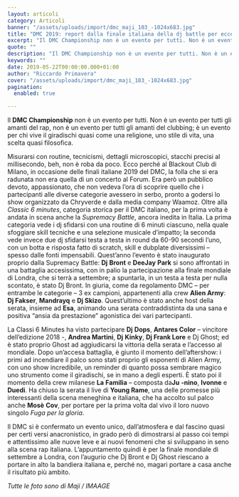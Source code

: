 ```yaml
---
layout: articoli
category: Articoli
banner: "/assets/uploads/import/dmc_maji_103_-1024x683.jpg"
title: "DMC 2019: report dalla finale italiana della dj battle per eccellenza"
excerpt: "Il DMC Championship non è un evento per tutti. Non è un evento per tutti gli amanti del rap, non è un evento per tutti gli amanti del clubbing; è un evento per chi vive il giradischi quasi come una religione, uno stile di vita, una scelta quasi filosofica.  Misurarsi con routine, tecnicismi, dettagli microscopici, [&hellip"
quote: ""
description: "Il DMC Championship non è un evento per tutti. Non è un evento per tutti gli amanti del rap, non è un evento per tutti gli amanti del clubbing; è un evento per chi vive il giradischi quasi come una religione, uno stile di vita, una scelta quasi filosofica.  Misurarsi con routine, tecnicismi, dettagli microscopici, [&hellip"
keywords: ""
date: 2019-05-22T00:00:00.000+01:00
author: "Riccardo Primavera"
cover: "/assets/uploads/import/dmc_maji_103_-1024x683.jpg"
pagination:
  enabled: true

---
```


Il **DMC Championship** non è un evento per tutti. Non è un evento per tutti gli amanti del rap, non è un evento per tutti gli amanti del clubbing; è un evento per chi vive il giradischi quasi come una religione, uno stile di vita, una scelta quasi filosofica. 

Misurarsi con routine, tecnicismi, dettagli microscopici, stacchi precisi al millisecondo, beh, non è roba da poco. Ecco perché al Blackout Club di Milano, in occasione delle finali italiane 2019 del DMC, la folla che si era radunata non era quella di un concerto al Forum. Era però un pubblico devoto, appassionato, che non vedeva l’ora di scoprire quello che i partecipanti alle diverse categorie avessero in serbo, pronto a godersi lo show organizzato da Chryverde e dalla media company Waamoz. Oltre alla _Classic 6 minutes_, categoria storica per il DMC italiano, per la prima volta è andata in scena anche la _Supremacy_ _Battle_, ancora inedita in Italia. La prima categoria vede i dj sfidarsi con una routine di 6 minuti ciascuno, nella quale sfoggiare skill tecniche e una selezione musicale d’impatto; la seconda vede invece due dj sfidarsi testa a testa in round da 60-90 secondi l’uno, con un botta e risposta fatto di scratch, skill e dubplate diversissimi – spesso dalle fonti impensabili. Quest’anno l’evento è stato inaugurato proprio dalla Supremacy Battle: **Dj** **Bront** e **DeeJay** **Park** si sono affrontati in una battaglia accesissima, con in palio la partecipazione alla finale mondiale di Londra, che si terrà a settembre; a spuntarla, in un testa a testa per nulla scontato, è stato Dj Bront. In giuria, come da regolamento DMC – per entrambe le categorie – 3 ex campioni, appartenenti alla crew **Alien Army**: **Dj Fakser**, **Mandrayq** e **Dj Skizo**. Quest’ultimo è stato anche host della serata, insieme ad **Esa**, animando una serata contraddistinta da una sana e positiva “ansia da prestazione” agonistica dei vari partecipanti. 

La Classi 6 Minutes ha visto partecipare **Dj** **Dops**, **Antares Color** – vincitore dell’edizione 2018 -, **Andrea Martini**, **Dj** **Kinky**, **Dj Frank Lore** e Dj Ghost; ed è stato proprio Ghost ad aggiudicarsi la vittoria della serata e l’accesso al mondiale. Dopo un’accesa battaglia, è giunto il momento dell’aftershow: i primi ad incendiare il palco sono stati proprio gli esponenti di Alien Army, con uno show incredibile, un reminder di quanto possa sembrare magico uno strumento come il giradischi, se in mano a degli esperti. È stato poi il momento della crew milanese **La** **Familia** – composta da**Ju** **\-nino**, **Ivonne** e **Duedi**. Ha chiuso la serata il live di **Young Rame**, una delle promesse più interessanti della scena meneghina e italiana, che ha accolto sul palco anche **Mosè** **Cov**, per portare per la prima volta dal vivo il loro nuovo singolo _Fuga per la gloria_. 

Il DMC si è confermato un evento unico, dall’atmosfera e dal fascino quasi per certi versi anacronistico, in grado però di dimostrarsi al passo coi tempi e attentissimo alle nuove leve e ai nuovi fenomeni che si sviluppano in seno alla scena rap italiana. L’appuntamento quindi è per la finale mondiale di settembre a Londra, con l’augurio che Dj Bront e Dj Ghost riescano a portare in alto la bandiera italiana e, perché no, magari portare a casa anche il risultato più ambito. 

_Tutte le foto sono di Maji / IMAAGE_